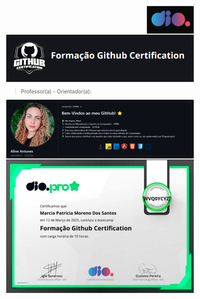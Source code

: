 <div align="right"><a href="https://dio.me/"><img src="./assets/icon_dio_single.png" alt="logo Digital Inovation One"></a></div>

<img src="./assets/icon_curso_github.png" alt="Icone da foramção curso GitHub da DIO">

>Professor(a) - Orientador(a): 
<img src="./assets/orientadora.png" alt="icone com os dados do professor e orientador do curso">

<br>
<img src="https://github.com/MarciaMoreno/GitHub-DIO/blob/main/Certificado-Imagem.jpeg?raw=true" alt="Certificado de conclusão">

